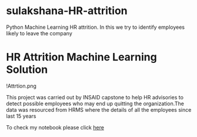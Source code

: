 # sulakshana-HR-attrition
Python Machine Learning HR attrition. In this we try to identify employees likely to leave the company
# HR Attrition Machine Learning Solution
!Attrtion.png

This project was carried out by INSAID capstone to help HR advisories to detect possible employees who may end up quitting the organization.The data was resourced from HRMS where the details of all the employees since last 15 years 

To check my notebook please click [here](https://github.com/sulakshana-athare/sulakshana-HR-attrition/blob/main/HR_Attrition.ipynb)
